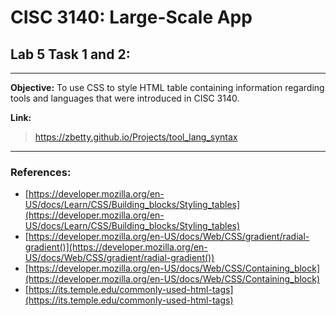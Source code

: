 # CISC 3140: Large-Scale App

## Lab 5 Task 1 and 2:

***

**Objective:** To use CSS to style HTML table containing information regarding tools and languages that were introduced in CISC 3140.

**Link:**
> https://zbetty.github.io/Projects/tool_lang_syntax

***

### References:
- [https://developer.mozilla.org/en-US/docs/Learn/CSS/Building_blocks/Styling_tables](https://developer.mozilla.org/en-US/docs/Learn/CSS/Building_blocks/Styling_tables)  
- [https://developer.mozilla.org/en-US/docs/Web/CSS/gradient/radial-gradient()](https://developer.mozilla.org/en-US/docs/Web/CSS/gradient/radial-gradient())  
- [https://developer.mozilla.org/en-US/docs/Web/CSS/Containing_block](https://developer.mozilla.org/en-US/docs/Web/CSS/Containing_block)  
- [https://its.temple.edu/commonly-used-html-tags](https://its.temple.edu/commonly-used-html-tags)
